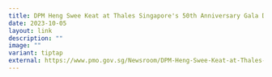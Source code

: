 ```yaml
---
title: DPM Heng Swee Keat at Thales Singapore's 50th Anniversary Gala Dinner
date: 2023-10-05
layout: link
description: ""
image: ""
variant: tiptap
external: https://www.pmo.gov.sg/Newsroom/DPM-Heng-Swee-Keat-at-Thales-Singapores-50th-Anniversary-Gala-Dinner
---
```

